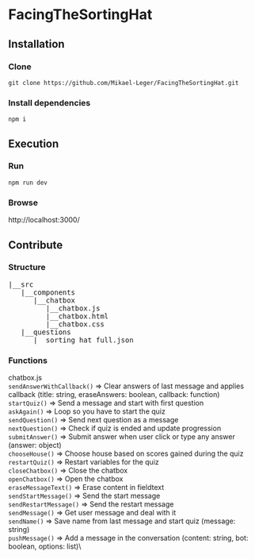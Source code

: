 # FacingTheSortingHat

## Installation
### Clone
```git clone https://github.com/Mikael-Leger/FacingTheSortingHat.git```
### Install dependencies
```npm i```

## Execution
### Run
```npm run dev```
### Browse
http://localhost:3000/

## Contribute
### Structure
<pre>
|__src
   |__components
      |__chatbox
         |__chatbox.js
         |__chatbox.html
         |__chatbox.css
   |__questions
      |__sorting_hat_full.json
</pre>

### Functions
chatbox.js\
```sendAnswerWithCallback()``` => Clear answers of last message and applies callback (title: string, eraseAnswers: boolean, callback: function)\
```startQuiz()``` => Send a message and start with first question\
```askAgain()``` => Loop so you have to start the quiz\
```sendQuestion()``` => Send next question as a message\
```nextQuestion()``` => Check if quiz is ended and update progression\
```submitAnswer()``` => Submit answer when user click or type any answer (answer: object)\
```chooseHouse()``` => Choose house based on scores gained during the quiz\
```restartQuiz()``` => Restart variables for the quiz\
```closeChatbox()``` => Close the chatbox\
```openChatbox()``` => Open the chatbox\
```eraseMessageText()``` => Erase content in fieldtext\
```sendStartMessage()``` => Send the start message\
```sendRestartMessage()``` => Send the restart message\
```sendMessage()``` => Get user message and deal with it\
```sendName()``` => Save name from last message and start quiz (message: string)\
```pushMessage()``` => Add a message in the conversation (content: string, bot: boolean, options: list)\
